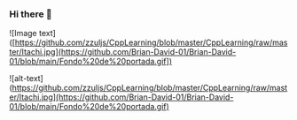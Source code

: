 ### Hi there 👋

<!--
**Brian-David-01/Brian-David-01** is a ✨ _special_ ✨ repository because its `README.md` (this file) appears on your GitHub profile.

Here are some ideas to get you started:

- 🔭 I’m currently working on ...
- 🌱 I’m currently learning ...
- 👯 I’m looking to collaborate on ...
- 🤔 I’m looking for help with ...
- 💬 Ask me about ...
- 📫 How to reach me: ...
- 😄 Pronouns: ...
- ⚡ Fun fact: ...
-->
![Image text]([https://github.com/zzuljs/CppLearning/blob/master/CppLearning/raw/master/Itachi.jpg](https://github.com/Brian-David-01/Brian-David-01/blob/main/Fondo%20de%20portada.gif])

![alt-text](https://github.com/zzuljs/CppLearning/blob/master/CppLearning/raw/master/Itachi.jpg](https://github.com/Brian-David-01/Brian-David-01/blob/main/Fondo%20de%20portada.gif)
